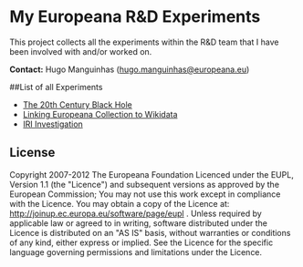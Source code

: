 # My Europeana R&D Experiments

This project collects all the experiments within the R&D team that I have been 
involved with and/or worked on.

**Contact:** Hugo Manguinhas (hugo.manguinhas@europeana.eu)

##List of all Experiments
* [The 20th Century Black Hole](blackhole/)
* [Linking Europeana Collection to Wikidata](chowdt/)
* [IRI Investigation](exp-iri/)

## License
Copyright 2007-2012 The Europeana Foundation Licenced under the EUPL, 
Version 1.1 (the "Licence") and subsequent versions as approved by the European 
Commission; You may not use this work except in compliance with the Licence. 
You may obtain a copy of the Licence at: http://joinup.ec.europa.eu/software/page/eupl .
Unless required by applicable law or agreed to in writing, software distributed 
under the Licence is distributed on an "AS IS" basis, without warranties 
or conditions of any kind, either express or implied. See the Licence for 
the specific language governing permissions and limitations under the Licence.

